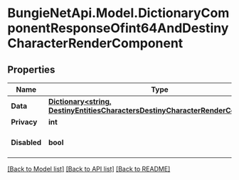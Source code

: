 
# BungieNetApi.Model.DictionaryComponentResponseOfint64AndDestinyCharacterRenderComponent

## Properties

Name | Type | Description | Notes
------------ | ------------- | ------------- | -------------
**Data** | [**Dictionary&lt;string, DestinyEntitiesCharactersDestinyCharacterRenderComponent&gt;**](DestinyEntitiesCharactersDestinyCharacterRenderComponent.md) |  | [optional] 
**Privacy** | **int** |  | [optional] 
**Disabled** | **bool** | If true, this component is disabled. | [optional] 

[[Back to Model list]](../README.md#documentation-for-models)
[[Back to API list]](../README.md#documentation-for-api-endpoints)
[[Back to README]](../README.md)


